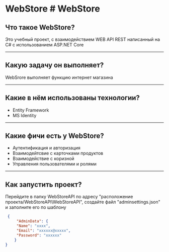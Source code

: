# WebStore # WebStore 
## Что такое WebStore?
 Это учебный проект, c взаимодействием WEB API REST написанный на C# с использованием ASP.NET Core

--- 
## Какую задачу он выполняет?
 WebSrore выполняет функцию интернет магазина

---

## Какие в нём использованы технологии?
* Entity Framework
* MS Identity
---
## Какие фичи есть у WebStore?
* Аутентификация и авторизация
* Взаимодейтсвие с карточками продуктов
* Взаимодействие с коризной
* Управления пользователями и ролями

---
## Как запустить проект?
 Перейдите в папку WebStoreAPI по адресу "расположение проекта/WebStoreAPI\WebStoreAPI", создайте файл "adminsettings.json" и заполните его по шаблону 

``` json
 {  
     "AdminData": {      
     "Name": "xxxx",
     "Email": "xxxxxx@xxxxx",
     "Password": "xxxxxx"
    }
}
 ```

